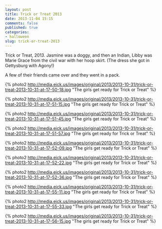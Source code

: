 ```yaml
---
layout: post
title: Trick or Treat 2013
date: 2013-11-04 15:15
comments: false
published: true
categories:
- halloween
slug: trick-or-treat-2013
---
```

Trick or Treat, 2013.  Jasmine was a doggy, and then an Indian, Libby was Marie Grace from the civil war with her hoop skirt. (The dress she got in Gettysburg with Agony!)

A few of their friends came over and they went in a pack.

{% photo2 http://media.eick.us/images/original/2013/2013-10-31/trick-or-treat-2013-10-31-at-17-50-18.jpg "The girls get ready for Trick or Treat" %}

{% photo2 http://media.eick.us/images/original/2013/2013-10-31/trick-or-treat-2013-10-31-at-17-51-15.jpg "The girls get ready for Trick or Treat" %}

{% photo2 http://media.eick.us/images/original/2013/2013-10-31/trick-or-treat-2013-10-31-at-17-51-45.jpg "The girls get ready for Trick or Treat" %}

{% photo2 http://media.eick.us/images/original/2013/2013-10-31/trick-or-treat-2013-10-31-at-17-51-57.jpg "The girls get ready for Trick or Treat" %}

{% photo2 http://media.eick.us/images/original/2013/2013-10-31/trick-or-treat-2013-10-31-at-17-52-09.jpg "The girls get ready for Trick or Treat" %}

{% photo2 http://media.eick.us/images/original/2013/2013-10-31/trick-or-treat-2013-10-31-at-17-52-22.jpg "The girls get ready for Trick or Treat" %}

{% photo2 http://media.eick.us/images/original/2013/2013-10-31/trick-or-treat-2013-10-31-at-17-52-36.jpg "The girls get ready for Trick or Treat" %}

{% photo2 http://media.eick.us/images/original/2013/2013-10-31/trick-or-treat-2013-10-31-at-17-55-11.jpg "The girls get ready for Trick or Treat" %}

{% photo2 http://media.eick.us/images/original/2013/2013-10-31/trick-or-treat-2013-10-31-at-17-55-33.jpg "The girls get ready for Trick or Treat" %}

{% photo2 http://media.eick.us/images/original/2013/2013-10-31/trick-or-treat-2013-10-31-at-17-56-15.jpg "The girls get ready for Trick or Treat" %}
